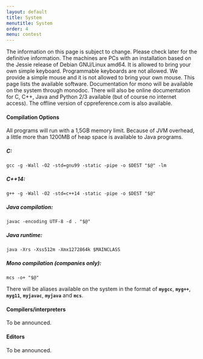 ```yaml
---
layout: default
title: System
menutitle: System
order: 4
menu: contest
---
```


<p>The information on this page is subject to change. Please check later for the
definitive information. The machines are PCs with an installation based on the
Jessie release of Debian GNU/Linux amd64. It is allowed to bring your own simple
keyboard. Programmable keyboards are not allowed. We provide a simple mouse and
it is not allowed to bring your own mouse.  This page lists the available
software. Documentation for mono will be available on the system through monodoc.
There will also be online documentation for C, C++, Java and Python 2/3 available
(but of course no internet access). The offline version of cppreference.com is
also available.</p>

<h4 id="compilation-options">Compilation Options</h4>

<p>All programs will run with a 1,5GB memory limit. Because of JVM overhead, a
little more than 1200MB of heap space is available to Java programs.</p>

<h5>C:</h5>

<div class="alert alert-secondary">
<code class="text-dark language-cmake">gcc -g -Wall -O2 -std=gnu99 -static -pipe -o $DEST <span class="s2">"$@"</span> -lm</code>
</div>

<h5>C++14:</h5>

<div class="alert alert-secondary">
<code class="text-dark language-cmake" data-lang="cmake">g++ -g -Wall -O2 -std=c++14 -static -pipe -o $DEST <span class="s2">"$@"</span></code>
</div>

<h5>Java compilation:</h5>

<div class="alert alert-secondary">
<code class="text-dark language-cmake" data-lang="cmake">javac -encoding UTF-8 -d . <span class="s2">"$@"</span></code>
</div>

<h5>Java runtime:</h5>
<div class="alert alert-secondary">
<code class="text-dark language-cmake" data-lang="cmake">java -Xrs -Xss512m -Xmx1272864k $MAINCLASS</code>
</div>

<h5>Mono compilation (companies only):</h5>

<div class="alert alert-secondary">
<code class="text-dark language-cmake" data-lang="cmake">mcs -o+ <span class="s2">"$@"</span></code>
</div>
<p>There will be aliases available on the system in the format of  
<strong><code class="text-danger">mygcc</code></strong>,
<strong><code class="text-danger">myg++</code></strong>, 
<strong><code class="text-danger">myg11</code></strong>,
<strong><code class="text-danger">myjavac</code></strong>,
<strong><code class="text-danger">myjava</code></strong> 
and
<strong><code class="text-danger">mcs</code></strong>.
</p>

<h4 id="compilersinterpreters">Compilers/interpreters</h4>

<p>To be announced.</p>

<!--
<p><strong>C, C++, C++14</strong></p>
<ul>
  <li>GCC 5.4.0 (Ubuntu 5.4.0-6ubuntu1~16.04.4)</li>
</ul>

<p><strong>Java</strong></p>
<ul>
  <li>Java SE Runtime 1.8.0_144</li>
  <li>Java SE Runtime Environment (build 1.8.0_144-b01)</li>
  <li>Java HotSpot(TM) 64-Bit Server VM (build 25.144-b01, mixed mode)</li>
</ul>

<p><strong>Python</strong></p>
<ul>
  <li>Python 2.7.12 (<a href="/contest/python2_modules.txt">Available modules</a>)</li>
  <li>Python 3.5.2 (<a href="/contest/python3_modules.txt">Available modules</a>)</li>
</ul>

<p><strong>C#</strong></p>
<ul>
  <li>Mono 4.2.1</li>
</ul>
-->
<h4 id="editors">Editors</h4>

<p>To be announced.</p>
<!--
<ul>
  <li>Emacs 24.5.1</li>
  <li>Vim 7.4</li>
  <li>Eclipse 3.8 with CDT 8.6</li>
  <li>IntelliJ IDEA CE 2017 2.3</li>
  <li>Netbeans 8.1</li>
  <li>Nano 2.5.3</li>
  <li>Kate 16.04.3</li>
  <li>Gedit 3.18.3</li>
  <li>Geany 1.27</li>
  <li>KWrite 16.04.3</li>
  <li>KDevelop 5.1.1</li>
  <li>MonoDevelop 5.10</li>
  <li>CodeBlocks 13.12</li>
  <li>joe 4.1</li>
  <li>Sublime Text 3</li>
</ul>
-->